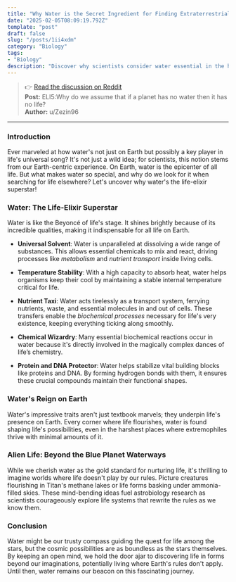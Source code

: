 ```yaml
---
title: "Why Water is the Secret Ingredient for Finding Extraterrestrial Life"
date: "2025-02-05T08:09:19.792Z"
template: "post"
draft: false
slug: "/posts/1ii4xdm"
category: "Biology"
tags:
- "Biology"
description: "Discover why scientists consider water essential in the hunt for life beyond Earth."
---
```

>👉 [Read the discussion on Reddit](https://www.reddit.com/r/explainlikeimfive/comments/1ii4xdm)  
>**Post:** ELI5:Why do we assume that if a planet has no water then it has no life?  
>**Author:** u/Zezin96  
---

### Introduction

Ever marveled at how water's not just on Earth but possibly a key player in life's universal song? It's not just a wild idea; for scientists, this notion stems from our Earth-centric experience. On Earth, water is the epicenter of all life. But what makes water so special, and why do we look for it when searching for life elsewhere? Let's uncover why water's the life-elixir superstar!

### Water: The Life-Elixir Superstar

Water is like the Beyoncé of life's stage. It shines brightly because of its incredible qualities, making it indispensable for all life on Earth.

- **Universal Solvent**: Water is unparalleled at dissolving a wide range of substances. This allows essential chemicals to mix and react, driving processes like *metabolism* and *nutrient transport* inside living cells.

- **Temperature Stability**: With a high capacity to absorb heat, water helps organisms keep their cool by maintaining a stable internal temperature critical for life. 

- **Nutrient Taxi**: Water acts tirelessly as a transport system, ferrying nutrients, waste, and essential molecules in and out of cells. These transfers enable the *biochemical processes* necessary for life's very existence, keeping everything ticking along smoothly.

- **Chemical Wizardry**: Many essential biochemical reactions occur in water because it's directly involved in the magically complex dances of life’s chemistry. 

- **Protein and DNA Protector**: Water helps stabilize vital building blocks like proteins and DNA. By forming hydrogen bonds with them, it ensures these crucial compounds maintain their functional shapes.

### Water's Reign on Earth

Water's impressive traits aren't just textbook marvels; they underpin life's presence on Earth. Every corner where life flourishes, water is found shaping life's possibilities, even in the harshest places where extremophiles thrive with minimal amounts of it.

### Alien Life: Beyond the Blue Planet Waterways

While we cherish water as the gold standard for nurturing life, it's thrilling to imagine worlds where life doesn't play by our rules. Picture creatures flourishing in Titan's methane lakes or life forms basking under ammonia-filled skies. These mind-bending ideas fuel astrobiology research as scientists courageously explore life systems that rewrite the rules as we know them.

### Conclusion

Water might be our trusty compass guiding the quest for life among the stars, but the cosmic possibilities are as boundless as the stars themselves. By keeping an open mind, we hold the door ajar to discovering life in forms beyond our imaginations, potentially living where Earth's rules don't apply. Until then, water remains our beacon on this fascinating journey.